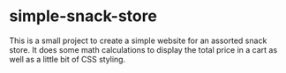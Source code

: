 # simple-snack-store
This is a small project to create a simple website for an assorted snack store. 
It does some math calculations to display the total price in a cart as well as a little bit of CSS styling.
